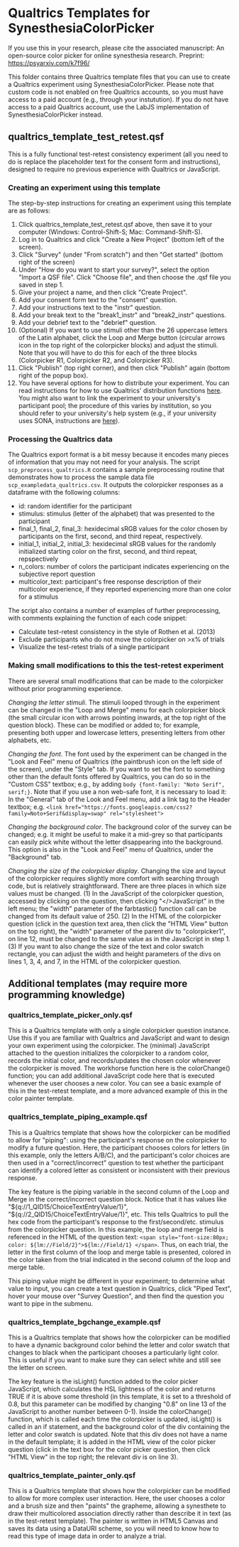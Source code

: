 # Qualtrics Templates for SynesthesiaColorPicker

If you use this in your research, please cite the associated manuscript:
An open-source color picker for online synesthesia research. Preprint: https://psyarxiv.com/k7f96/

This folder contains three Qualtrics template files that you can use to create a Qualtrics experiment using SynesthesiaColorPicker. Please note that custom code is not enabled on free Qualtrics accounts, so you must have access to a paid account (e.g., through your instutution). If you do not have access to a paid Qualtrics account, use the LabJS implementation of SynesthesiaColorPicker instead.

## qualtrics_template_test_retest.qsf
This is a fully functional test-retest consistency experiment (all you need to do is replace the placeholder text for the consent form and instructions), designed to require no previous experience with Qualtrics or JavaScript. 

### Creating an experiment using this template
The step-by-step instructions for creating an experiment using this template are as follows:

1. Click qualtrics_template_test_retest.qsf above, then save it to your computer (Windows: Control-Shift-S; Mac: Command-Shift-S).
2. Log in to Qualtrics and click "Create a New Project" (bottom left of the screen).
3. Click "Survey" (under "From scratch") and then "Get started" (bottom right of the screen)
4. Under "How do you want to start your survey?", select the option "Import a QSF file". Click "Choose file", and then choose the .qsf file you saved in step 1.
5. Give your project a name, and then click "Create Project".
6. Add your consent form text to the "consent" question.
7. Add your instructions text to the "instr" question.
8. Add your break text to the "break1_instr" and "break2_instr" questions.
9. Add your debrief text to the "debrief" question.
10. (Optional) If you want to use stimuli other than the 26 uppercase letters of the Latin alphabet, click the Loop and Merge button (circular arrows icon in the top right of the colorpicker blocks) and adjust the stimuli. Note that you will have to do this for each of the three blocks (Colorpicker R1, Colorpicker R2, and Colorpicker R3).
11. Click "Publish" (top right corner), and then click "Publish" again (bottom right of the popup box).
12. You have several options for how to distribute your experiment. You can read instructions for how to use Qualtrics' distribution functions [here](https://www.qualtrics.com/support/survey-platform/distributions-module/distributions-overview/). You might also want to link the experiment to your university's participant pool; the procedure of this varies by institution, so you should refer to your university's help system (e.g., if your university uses SONA, instructions are [here](https://www.sona-systems.com/help/qualtrics/)).

### Processing the Qualtrics data
The Qualtrics export format is a bit messy because it encodes many pieces of information that you may not need for your analysis. The script `scp_preprocess_qualtrics.R` contains a sample preprocessing routine that demonstrates how to process the sample data file `scp_exampledata_qualtrics.csv`. It outputs the colorpicker responses as a dataframe with the following columns:

- id: random identifier for the participant
- stimulus: stimulus (letter of the alphabet) that was presented to the participant
- final_1, final_2, final_3: hexidecimal sRGB values for the color chosen by participants on the first, second, and third repeat, respectively.
- initial_1, initial_2, initial_3: hexidecimal sRGB values for the randomly initialized starting color on the first, second, and third repeat, repspectively
- n_colors: number of colors the participant indicates experiencing on the subjective report question
- multicolor_text: participant's free response description of their multicolor experience, if they reported experiencing more than one color for a stimulus

The script also contains a number of examples of further preprocessing, with comments explaining the function of each code snippet:

- Calculate test-retest consistency in the style of Rothen et al. (2013)
- Exclude participants who do not move the colorpicker on >x% of trials
- Visualize the test-retest trials of a single participant

### Making small modifications to this the test-retest experiment
There are several small modifications that can be made to the colorpicker without prior programming experience.

*Changing the letter stimuli*. The stimuli looped through in the experiment can be changed in the "Loop and Merge" menu for each colorpicker block (the small circular icon with arrows pointing inwards, at the top right of the question block). These can be modified or added to; for example, presenting both upper and lowercase letters, presenting letters from other alphabets, etc.

*Changing the font*. The font used by the experiment can be changed in the "Look and Feel" menu of Qualtrics (the paintbrush icon on the left side of the screen), under the "Style" tab. If you want to set the font to something other than the default fonts offered by Qualtrics, you can do so in the "Custom CSS" textbox; e.g., by adding `body {font-family: "Noto Serif", serif;}`. Note that if you use a non web-safe font, it is necessary to load it: In the "General" tab of the Look and Feel menu, add a link tag to the Header textbox; e.g. `<link href="https://fonts.googleapis.com/css2?family=Noto+Serif&display=swap" rel="stylesheet">`

*Changing the background color*. The background color of the survey can be changed; e.g. it might be useful to make it a mid-grey so that participants can easily pick white without the letter disappearing into the background. This option is also in the "Look and Feel" menu of Qualtrics, under the "Background" tab.

*Changing the size of the colorpicker display*. Changing the size and layout of the colorpicker requires slightly more comfort with searching through code, but is relatively straightforward. There are three places in which size values must be changed. (1) In the JavaScript of the colorpicker question, accessed by clicking on the question, then clicking "</>JavaScript" in the left menu; the "width" parameter of the farbtastic() function call can be changed from its default value of 250. (2) In the HTML of the colorpicker question (click in the question text area, then click the "HTML View" button on the top right), the "width" parameter of the parent div to "colorpicker1", on line 12, must be changed to the same value as in the JavaScript in step 1. (3) If you want to also change the size of the text and color swatch rectangle, you can adjust the width and height parameters of the divs on lines 1, 3, 4, and 7, in the HTML of the colorpicker question.

## Additional templates (may require more programming knowledge)
### qualtrics_template_picker_only.qsf
This is a Qualtrics template with only a single colorpicker question instance. Use this if you are familiar with Qualtrics and JavaScript and want to design your own experiment using the colorpicker. The (minimal) JavaScript attached to the question initializes the colorpicker to a random color, records the initial color, and records/updates the chosen color whenever the colorpicker is moved. The workhorse function here is the colorChange() function; you can add additional JavaScript code here that is executed whenever the user chooses a new color. You can see a basic example of this in the test-retest template, and a more advanced example of this in the color painter template.

### qualtrics_template_piping_example.qsf
This is a Qualtrics template that shows how the colorpicker can be modified to allow for "piping": using the participant's response on the colorpicker to modify a future question. Here, the participant chooses colors for letters (in this example, only the letters A/B/C), and the participant's color choices are then used in a "correct/incorrect" question to test whether the participant can identify a colored letter as consistent or inconsistent with their previous response.

The key feature is the piping variable in the second column of the Loop and Merge in the correct/incorrect question block. Notice that it has values like "${q://1_QID15/ChoiceTextEntryValue/1}", "${q://2_QID15/ChoiceTextEntryValue/1}", etc. This tells Qualtrics to pull the hex code from the participant's response to the first/second/etc. stimulus from the colorpicker question. In this example, the loop and merge field is referenced in the HTML of the question text: `<span style="font-size:80px; color: ${lm://Field/2}">${lm://Field/1} </span>`. Thus, on each trial, the letter in the first column of the loop and merge table is presented, colored in the color taken from the trial indicated in the second column of the loop and merge table.

This piping value might be different in your experiment; to determine what value to input, you can create a text question in Qualtrics, click "Piped Text", hover your mouse over "Survey Question", and then find the question you want to pipe in the submenu.

### qualtrics_template_bgchange_example.qsf
This is a Qualtrics template that shows how the colorpicker can be modified to have a dynamic background color behind the letter and color swatch that changes to black when the participant chooses a particularly light color. This is useful if you want to make sure they can select white and still see the letter on screen.

The key feature is the isLight() function added to the color picker JavaScript, which calculates the HSL lightness of the color and returns TRUE if it is above some threshold (in this template, it is set to a threshold of 0.8, but this parameter can be modified by changing "0.8" on line 13 of the JavaScript to another number between 0-1). Inside the colorChange() function, which is called each time the colorpicker is updated, isLight() is called in an if statement, and the background color of the div containing the letter and color swatch is updated. Note that this div does not have a name in the default template; it is added in the HTML view of the color picker question (click in the text box for the color picker question, then click "HTML View" in the top right; the relevant div is on line 3).

### qualtrics_template_painter_only.qsf
This is a Qualtrics template that shows how the colorpicker can be modified to allow for more complex user interaction. Here, the user chooses a color and a brush size and then "paints" the grapheme, allowing a synesthete to draw their multicolored association directly rather than describe it in text (as in the test-retest template). The painter is written in HTML5 Canvas and saves its data using a DataURI scheme, so you will need to know how to read this type of image data in order to analyze a trial. 